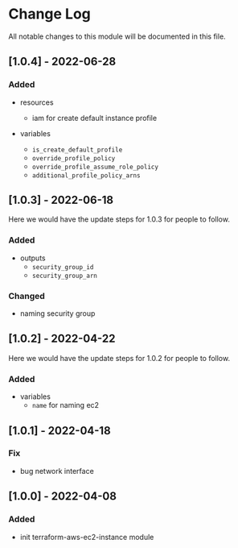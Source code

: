 # Change Log

All notable changes to this module will be documented in this file.

## [1.0.4] - 2022-06-28

### Added

- resources
  - iam for create default instance profile

- variables
  - `is_create_default_profile`
  - `override_profile_policy`
  - `override_profile_assume_role_policy`
  - `additional_profile_policy_arns`

## [1.0.3] - 2022-06-18

Here we would have the update steps for 1.0.3 for people to follow.

### Added

- outputs
  - `security_group_id`
  - `security_group_arn`

### Changed

- naming security group

## [1.0.2] - 2022-04-22
  
Here we would have the update steps for 1.0.2 for people to follow.

### Added

- variables
  - `name` for naming ec2

## [1.0.1] - 2022-04-18

### Fix

- bug network interface

## [1.0.0] - 2022-04-08

### Added

- init terraform-aws-ec2-instance module
